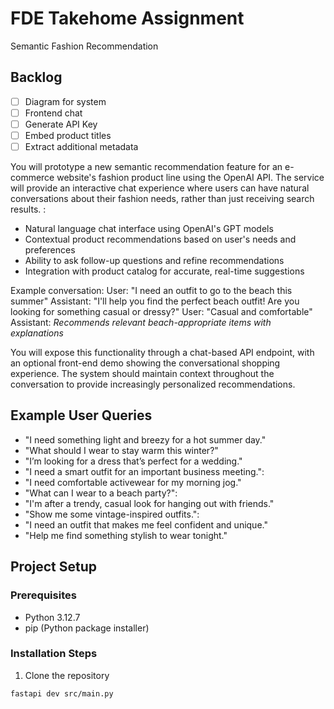 # FDE Takehome Assignment

Semantic Fashion Recommendation

## Backlog

- [ ] Diagram for system
- [ ] Frontend chat
- [ ] Generate API Key
- [ ] Embed product titles
- [ ] Extract additional metadata

You will prototype a new semantic recommendation feature for an e-commerce website's fashion product line using the OpenAI API. The service will provide an interactive chat experience where users can have natural conversations about their fashion needs, rather than just receiving search results.
:

- Natural language chat interface using OpenAI's GPT models
- Contextual product recommendations based on user's needs and preferences
- Ability to ask follow-up questions and refine recommendations
- Integration with product catalog for accurate, real-time suggestions

Example conversation:
User: "I need an outfit to go to the beach this summer"
Assistant: "I'll help you find the perfect beach outfit! Are you looking for something casual or dressy?"
User: "Casual and comfortable"
Assistant: _Recommends relevant beach-appropriate items with explanations_

You will expose this functionality through a chat-based API endpoint, with an optional front-end demo showing the conversational shopping experience. The system should maintain context throughout the conversation to provide increasingly personalized recommendations.

## Example User Queries

- "I need something light and breezy for a hot summer day."
- "What should I wear to stay warm this winter?"
- "I’m looking for a dress that’s perfect for a wedding."
- "I need a smart outfit for an important business meeting.":
- "I need comfortable activewear for my morning jog."
- "What can I wear to a beach party?":
- "I'm after a trendy, casual look for hanging out with friends."
- "Show me some vintage-inspired outfits.":
- "I need an outfit that makes me feel confident and unique."
- "Help me find something stylish to wear tonight."

## Project Setup

### Prerequisites

- Python 3.12.7
- pip (Python package installer)

### Installation Steps

1. Clone the repository

```
fastapi dev src/main.py
```
